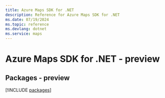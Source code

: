 ```yaml
---
title: Azure Maps SDK for .NET
description: Reference for Azure Maps SDK for .NET
ms.date: 07/19/2024
ms.topic: reference
ms.devlang: dotnet
ms.service: maps
---
```

# Azure Maps SDK for .NET - preview
## Packages - preview
[!INCLUDE [packages](maps-index.md)]